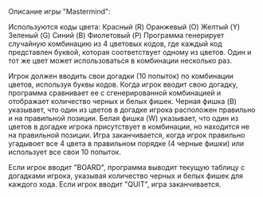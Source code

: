 Описание игры "Mastermind":

Используются коды цвета:
Красный (R)
Оранжевый (O)
Желтый (Y)
Зеленый (G)
Синий (B)
Фиолетовый (P)
Программа генерирует случайную комбинацию из 4 цветовых кодов, где каждый код представлен буквой, которая соответствует одному из цветов.
Один и тот же цвет может использоваться в комбинации несколько раз.

Игрок должен вводить свои догадки (10 попыток) по комбинации цветов, используя буквы кодов.
Когда игрок вводит свою догадку, программа сравнивает ее с сгенерированной комбинацией и отображает количество черных и белых фишек.
Черная фишка (B) указывает, что один из цветов в догадке игрока расположен правильно и на правильной позиции.
Белая фишка (W) указывает, что один из цветов в догадке игрока присутствует в комбинации, но находится не на правильной позиции.
Игра заканчивается, когда игрок правильно угадывоет все 4 цвета в правильном порядке (4 черные фишки) или использует все свои 10 попыток.

Если игрок вводит "BOARD", программа выводит текущую таблицу с догадками игрока, указывая количество черных и белых фишек для каждого хода.
Если игрок вводит "QUIT", игра заканчивается.

